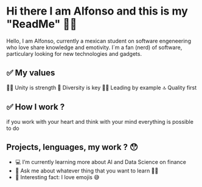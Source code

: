 # Hi there I am Alfonso and this is my "ReadMe" ✌🏻

Hello, I am Alfonso, currently a mexican student on software engeneering who love share knowledge and emotivity. 
I´m a fan (nerd) of software, particulary looking for new technologies and gadgets.

## ✅ My values

💪🏻 Unity is strength
🚀 Diversity is key
🙌🏻 Leading by example
🔝 Quality first

## ✅ How I work ? 

if you work with your heart and think with your mind everything is possible to do 

## Projects, lenguages, my work ? 😯

- 💻 I’m currently learning more about AI and Data Science on finance
- 💬 Ask me about whatever thing that you want to learn ✌🏻
- 🥳 Interesting fact: I love emojis 😅

